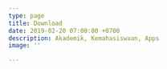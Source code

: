 ```yaml
---
type: page
title: Download
date: 2019-02-20 07:00:00 +0700
description: Akademik, Kemahasiswaan, Apps
image: ''

---
```

